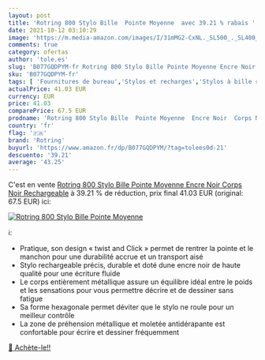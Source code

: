 ```yaml
---
layout: post
title: 'Rotring 800 Stylo Bille  Pointe Moyenne  avec 39.21 % rabais '
date: 2021-10-12 03:10:29
image: 'https://m.media-amazon.com/images/I/31mMG2-CxNL._SL500_._SL400_.jpg'
comments: true
category: ofertas
author: 'tole.es'
slug: 'B077GQDPYM-fr Rotring 800 Stylo Bille Pointe Moyenne Encre Noir Corps...'
sku: 'B077GQDPYM-fr'
tags: [ 'Fournitures de bureau','Stylos et recharges','Stylos à bille rétractable','rotring','Écriture', ]
actualPrice: 41.03 EUR
currency: EUR
price: 41.03
comparePrice: 67.5 EUR
prodname: 'Rotring 800 Stylo Bille  Pointe Moyenne  Encre Noir  Corps Noir  Rechargeable'
country: 'fr'
flag: '🇫🇷'
brand: 'Rotring'
buyurl: 'https://www.amazon.fr/dp/B077GQDPYM/?tag=tolees0d-21'
descuento: '39.21'
average: '43.25'
---
```


C'est en vente [Rotring 800 Stylo Bille  Pointe Moyenne  Encre Noir  Corps Noir  Rechargeable](https://www.amazon.fr/dp/B077GQDPYM/?tag=tolees0d-21)  à  39.21 % de réduction, prix final  41.03 EUR (original: 67.5 EUR) ici:

[![Rotring 800 Stylo Bille  Pointe Moyenne ](https://m.media-amazon.com/images/I/31mMG2-CxNL._SL500_._SL400_.jpg)](https://www.amazon.fr/dp/B077GQDPYM/?tag=tolees0d-21)

ℹ️:

- Pratique, son design « twist and Click » permet de rentrer la pointe et le manchon pour une durabilité accrue et un transport aisé
- Stylo rechargeable précis, durable et doté dune encre noir de haute qualité pour une écriture fluide
- Le corps entièrement métallique assure un équilibre idéal entre le poids et les sensations pour vous permettre décrire et de dessiner sans fatigue
- Sa forme hexagonale permet déviter que le stylo ne roule pour un meilleur contrôle
- La zone de préhension métallique et moletée antidérapante est confortable pour écrire et dessiner fréquemment

[🛒 Achète-le!!](https://www.amazon.fr/dp/B077GQDPYM/?tag=tolees0d-21)
